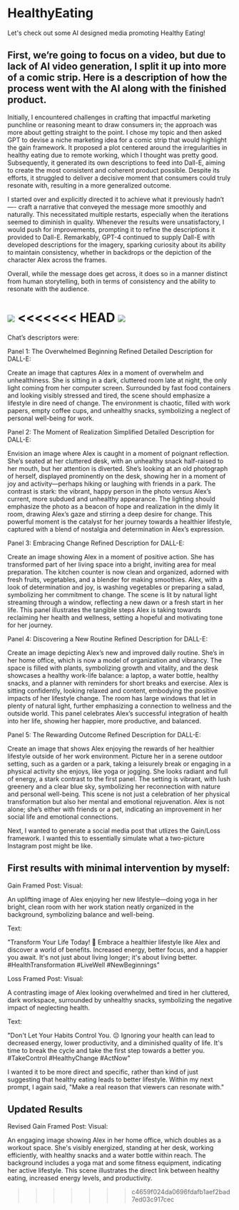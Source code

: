 # HealthyEating
Let's check out some AI designed media promoting Healthy Eating!

## First, we’re going to focus on a video, but due to lack of AI video generation, I split it up into more of a comic strip. Here is a description of how the process went with the AI along with the finished product.
Initially, I encountered challenges in crafting that impactful marketing punchline or reasoning meant to draw consumers in; the approach was more about getting straight to the point. I chose my topic and then asked GPT to devise a niche marketing idea for a comic strip that would highlight the gain framework. It proposed a plot centered around the irregularities in healthy eating due to remote working, which I thought was pretty good. Subsequently, it generated its own descriptions to feed into Dall-E, aiming to create the most consistent and coherent product possible. Despite its efforts, it struggled to deliver a decisive moment that consumers could truly resonate with, resulting in a more generalized outcome.

I started over and explicitly directed it to achieve what it previously hadn’t —- craft a narrative that conveyed the message more smoothly and naturally. This necessitated multiple restarts, especially when the iterations seemed to diminish in quality. Whenever the results were unsatisfactory, I would push for improvements, prompting it to refine the descriptions it provided to Dall-E. Remarkably, GPT-4 continued to supply Dall-E with developed descriptions for the imagery, sparking curiosity about its ability to maintain consistency, whether in backdrops or the depiction of the character Alex across the frames.

Overall, while the message does get across, it does so in a manner distinct from human storytelling, both in terms of consistency and the ability to resonate with the audience.

![](comic.png)
<<<<<<< HEAD
![](post1.png)
=======

Chat’s descriptors were:

Panel 1: The Overwhelmed Beginning Refined Detailed Description for DALL-E:

Create an image that captures Alex in a moment of overwhelm and unhealthiness. She is sitting in a dark, cluttered room late at night, the only light coming from her computer screen. Surrounded by fast food containers and looking visibly stressed and tired, the scene should emphasize a lifestyle in dire need of change. The environment is chaotic, filled with work papers, empty coffee cups, and unhealthy snacks, symbolizing a neglect of personal well-being for work.

Panel 2: The Moment of Realization Simplified Detailed Description for DALL-E:

Envision an image where Alex is caught in a moment of poignant reflection. She’s seated at her cluttered desk, with an unhealthy snack half-raised to her mouth, but her attention is diverted. She’s looking at an old photograph of herself, displayed prominently on the desk, showing her in a moment of joy and activity—perhaps hiking or laughing with friends in a park. The contrast is stark: the vibrant, happy person in the photo versus Alex’s current, more subdued and unhealthy appearance. The lighting should emphasize the photo as a beacon of hope and realization in the dimly lit room, drawing Alex’s gaze and stirring a deep desire for change. This powerful moment is the catalyst for her journey towards a healthier lifestyle, captured with a blend of nostalgia and determination in Alex’s expression.

Panel 3: Embracing Change Refined Description for DALL-E:

Create an image showing Alex in a moment of positive action. She has transformed part of her living space into a bright, inviting area for meal preparation. The kitchen counter is now clean and organized, adorned with fresh fruits, vegetables, and a blender for making smoothies. Alex, with a look of determination and joy, is washing vegetables or preparing a salad, symbolizing her commitment to change. The scene is lit by natural light streaming through a window, reflecting a new dawn or a fresh start in her life. This panel illustrates the tangible steps Alex is taking towards reclaiming her health and wellness, setting a hopeful and motivating tone for her journey.

Panel 4: Discovering a New Routine Refined Description for DALL-E:

Create an image depicting Alex’s new and improved daily routine. She’s in her home office, which is now a model of organization and vibrancy. The space is filled with plants, symbolizing growth and vitality, and the desk showcases a healthy work-life balance: a laptop, a water bottle, healthy snacks, and a planner with reminders for short breaks and exercise. Alex is sitting confidently, looking relaxed and content, embodying the positive impacts of her lifestyle change. The room has large windows that let in plenty of natural light, further emphasizing a connection to wellness and the outside world. This panel celebrates Alex’s successful integration of health into her life, showing her happier, more productive, and balanced.

Panel 5: The Rewarding Outcome Refined Description for DALL-E:

Create an image that shows Alex enjoying the rewards of her healthier lifestyle outside of her work environment. Picture her in a serene outdoor setting, such as a garden or a park, taking a leisurely break or engaging in a physical activity she enjoys, like yoga or jogging. She looks radiant and full of energy, a stark contrast to the first panel. The setting is vibrant, with lush greenery and a clear blue sky, symbolizing her reconnection with nature and personal well-being. This scene is not just a celebration of her physical transformation but also her mental and emotional rejuvenation. Alex is not alone; she’s either with friends or a pet, indicating an improvement in her social life and emotional connections.

Next, I wanted to generate a social media post that utlizes the Gain/Loss framework. I wanted this to essentially simulate what a two-picture Instagram post might be like.
## First results with minimal intervention by myself: 
Gain Framed Post:
Visual:

An uplifting image of Alex enjoying her new lifestyle—doing yoga in her bright, clean room with her work station neatly organized in the background, symbolizing balance and well-being.

Text:

"Transform Your Life Today! 🌟 Embrace a healthier lifestyle like Alex and discover a world of benefits. Increased energy, better focus, and a happier you await. It's not just about living longer; it's about living better. #HealthTransformation #LiveWell #NewBeginnings"

Loss Framed Post:
Visual:

A contrasting image of Alex looking overwhelmed and tired in her cluttered, dark workspace, surrounded by unhealthy snacks, symbolizing the negative impact of neglecting health.

Text:

"Don't Let Your Habits Control You. 😔 Ignoring your health can lead to decreased energy, lower productivity, and a diminished quality of life. It's time to break the cycle and take the first step towards a better you. #TakeControl #HealthyChange #ActNow"

I wanted it to be more direct and specific, rather than kind of just suggesting that healthy eating leads to better lifestyle. Within my next prompt, I again said, "Make a real reason that viewers can resonate with."

## Updated Results
Revised Gain Framed Post:
Visual:

An engaging image showing Alex in her home office, which doubles as a workout space. She's visibly energized, standing at her desk, working efficiently, with healthy snacks and a water bottle within reach. The background includes a yoga mat and some fitness equipment, indicating her active lifestyle. This scene illustrates the direct link between healthy eating, increased energy levels, and productivity.
>>>>>>> c4659f024da0696fdafb1aef2bad7ed03c917cec
